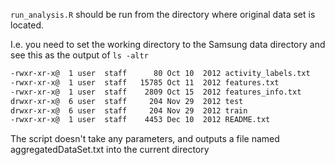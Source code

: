 `run_analysis.R` should be run from the directory where original data set is located. 

I.e. you need to set the working directory to the Samsung data directory and see this as the output of 
`ls -altr`

``` html
-rwxr-xr-x@  1 user  staff      80 Oct 10  2012 activity_labels.txt
-rwxr-xr-x@  1 user  staff   15785 Oct 11  2012 features.txt
-rwxr-xr-x@  1 user  staff    2809 Oct 15  2012 features_info.txt
drwxr-xr-x@  6 user  staff     204 Nov 29  2012 test
drwxr-xr-x@  6 user  staff     204 Nov 29  2012 train
-rwxr-xr-x@  1 user  staff    4453 Dec 10  2012 README.txt
```


The script doesn't take any parameters, and outputs a file named aggregatedDataSet.txt into the current directory